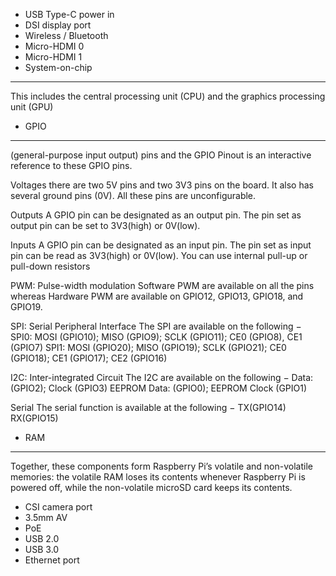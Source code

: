 - USB Type-C power in
- DSI display port
- Wireless / Bluetooth
- Micro-HDMI 0
- Micro-HDMI 1
- System-on-chip
---
This includes the central processing unit (CPU) and the graphics processing unit (GPU)

- GPIO
-----
(general-purpose input output) pins and the GPIO Pinout is an interactive reference to these GPIO pins.

Voltages
there are two 5V pins and two 3V3 pins on the board. It also has several ground pins (0V). All these pins are unconfigurable.

Outputs
A GPIO pin can be designated as an output pin. The pin set as output pin can be set to 3V3(high) or 0V(low).

Inputs
A GPIO pin can be designated as an input pin.
The pin set as input pin can be read as 3V3(high) or 0V(low). You can use internal pull-up or pull-down resistors

PWM: Pulse-width modulation
Software PWM are available on all the pins whereas Hardware PWM are available on GPIO12, GPIO13, GPIO18, and GPIO19.

SPI: Serial Peripheral Interface
The SPI are available on the following −
SPI0: MOSI (GPIO10); MISO (GPIO9); SCLK (GPIO11); CE0 (GPIO8), CE1 (GPIO7)
SPI1: MOSI (GPIO20); MISO (GPIO19); SCLK (GPIO21); CE0 (GPIO18); CE1 (GPIO17); CE2 (GPIO16)

I2C: Inter-integrated Circuit
The I2C are available on the following −
Data: (GPIO2); Clock (GPIO3)
EEPROM Data: (GPIO0); EEPROM Clock (GPIO1)

Serial
The serial function is available at the following −
TX(GPIO14)
RX(GPIO15)

- RAM
----
Together, these components form Raspberry Pi’s volatile and non-volatile memories:
the volatile RAM loses its contents whenever Raspberry Pi is powered off, while the non-volatile microSD card keeps its contents.

- CSI camera port
- 3.5mm AV
- PoE
- USB 2.0
- USB 3.0
-  Ethernet port
